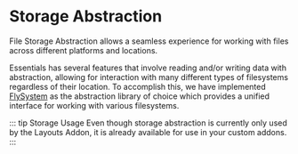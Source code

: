 # Storage Abstraction

File Storage Abstraction allows a seamless experience for working with files across different platforms and locations.

Essentials has several features that involve reading and/or writing data with abstraction, allowing for interaction with many different types of filesystems regardless of their location. To accomplish this, we have implemented [FlySystem](https://flysystem.thephpleague.com/docs) as the abstraction library of choice which provides a unified interface for working with various filesystems.

::: tip Storage Usage
Even though storage abstraction is currently only used by the Layouts Addon, it is already available for use in your custom addons.
:::

<!--@include: ./_partials/storage-local.md-->
<!--@include: ./_partials/storage-ftp.md-->
<!--@include: ./_partials/storage-s3.md-->
